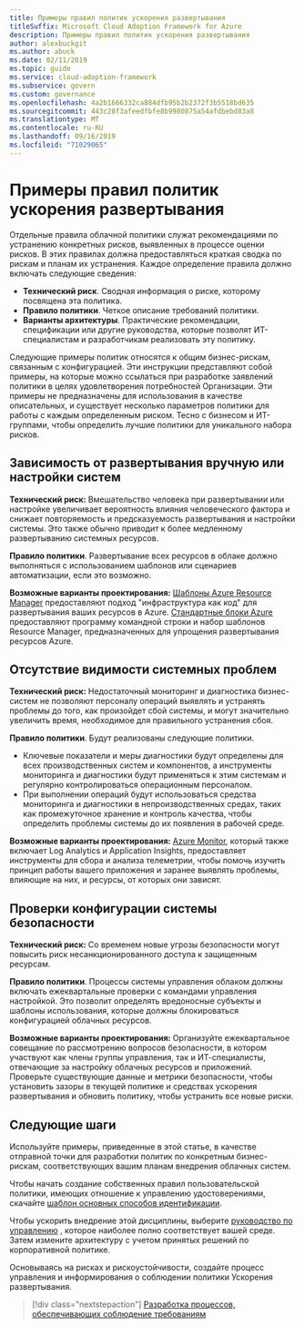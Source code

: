 ```yaml
---
title: Примеры правил политик ускорения развертывания
titleSuffix: Microsoft Cloud Adoption Framework for Azure
description: Примеры правил политик ускорения развертывания
author: alexbuckgit
ms.author: abuck
ms.date: 02/11/2019
ms.topic: guide
ms.service: cloud-adoption-framework
ms.subservice: govern
ms.custom: governance
ms.openlocfilehash: 4a2b1666332ca884dfb95b2b2372f3b5518bd635
ms.sourcegitcommit: 443c28f3afeedfbfe8b9980875a54afdbebd83a8
ms.translationtype: MT
ms.contentlocale: ru-RU
ms.lasthandoff: 09/16/2019
ms.locfileid: "71029065"
---
```

# <a name="deployment-acceleration-sample-policy-statements"></a>Примеры правил политик ускорения развертывания

Отдельные правила облачной политики служат рекомендациями по устранению конкретных рисков, выявленных в процессе оценки рисков. В этих правилах должна предоставляться краткая сводка по рискам и планам их устранения. Каждое определение правила должно включать следующие сведения:

- **Технический риск**. Сводная информация о риске, которому посвящена эта политика.
- **Правило политики**. Четкое описание требований политики.
- **Варианты архитектуры**. Практические рекомендации, спецификации или другие руководства, которые позволят ИТ-специалистам и разработчикам реализовать эту политику.

Следующие примеры политик относятся к общим бизнес-рискам, связанным с конфигурацией. Эти инструкции представляют собой примеры, на которые можно ссылаться при разработке заявлений политики в целях удовлетворения потребностей Организации. Эти примеры не предназначены для использования в качестве описательных, и существует несколько параметров политики для работы с каждым определенным риском. Тесно с бизнесом и ИТ-группами, чтобы определить лучшие политики для уникального набора рисков.

## <a name="reliance-on-manual-deployment-or-configuration-of-systems"></a>Зависимость от развертывания вручную или настройки систем

**Технический риск:** Вмешательство человека при развертывании или настройке увеличивает вероятность влияния человеческого фактора и снижает повторяемость и предсказуемость развертывания и настройки системы. Это также обычно приводит к более медленному развертыванию системных ресурсов.

**Правило политики**. Развертывание всех ресурсов в облаке должно выполняться с использованием шаблонов или сценариев автоматизации, если это возможно.

**Возможные варианты проектирования:** [Шаблоны Azure Resource Manager](https://docs.microsoft.com/azure/azure-resource-manager/resource-group-overview#template-deployment) предоставляют подход "инфраструктура как код" для развертывания ваших ресурсов в Azure. [Стандартные блоки Azure](https://github.com/mspnp/template-building-blocks/wiki) предоставляют программу командной строки и набор шаблонов Resource Manager, предназначенных для упрощения развертывания ресурсов Azure.

## <a name="lack-of-visibility-into-system-issues"></a>Отсутствие видимости системных проблем

**Технический риск:** Недостаточный мониторинг и диагностика бизнес-систем не позволяют персоналу операций выявлять и устранять проблемы до того, как произойдет сбой системы, и могут значительно увеличить время, необходимое для правильного устранения сбоя.

**Правило политики**. Будут реализованы следующие политики.

- Ключевые показатели и меры диагностики будут определены для всех производственных систем и компонентов, а инструменты мониторинга и диагностики будут применяться к этим системам и регулярно контролироваться операционным персоналом.
- При выполнении операций будут использоваться средства мониторинга и диагностики в непроизводственных средах, таких как промежуточное хранение и контроль качества, чтобы определить проблемы системы до их появления в рабочей среде.

**Возможные варианты проектирования:** [Azure Monitor](https://docs.microsoft.com/azure/azure-monitor), который также включает Log Analytics и Application Insights, предоставляет инструменты для сбора и анализа телеметрии, чтобы помочь изучить принцип работы вашего приложения и заранее выявлять проблемы, влияющие на них, и ресурсы, от которых они зависят.

## <a name="configuration-security-reviews"></a>Проверки конфигурации системы безопасности

**Технический риск:** Со временем новые угрозы безопасности могут повысить риск несанкционированного доступа к защищенным ресурсам.

**Правило политики**. Процессы системы управления облаком должны включать ежеквартальные проверки с командами управления настройкой. Это позволит определять вредоносные субъекты и шаблоны использования, которые должны блокироваться конфигурацией облачных ресурсов.

**Возможные варианты проектирования:** Организуйте ежеквартальное совещание по рассмотрению вопросов безопасности, в котором участвуют как члены группы управления, так и ИТ-специалисты, отвечающие за настройку облачных ресурсов и приложений. Проверьте существующие данные и метрики безопасности, чтобы установить зазоры в текущей политике и средствах ускорения развертывания и обновить политику, чтобы устранить все новые риски.

## <a name="next-steps"></a>Следующие шаги

Используйте примеры, приведенные в этой статье, в качестве отправной точки для разработки политик по конкретным бизнес-рискам, соответствующих вашим планам внедрения облачных систем.

Чтобы начать создание собственных правил пользовательской политики, имеющих отношение к управлению удостоверениями, скачайте [шаблон основных способов идентификации](./template.md).

Чтобы ускорить внедрение этой дисциплины, выберите [руководство по управлению](../guides/index.md) , которое наиболее полно соответствует вашей среде. Затем измените архитектуру с учетом принятых решений по корпоративной политике.

Основываясь на рисках и рискоустойчивости, создайте процесс управления и информирования о соблюдении политики Ускорения развертывания.

> [!div class="nextstepaction"]
> [Разработка процессов, обеспечивающих соблюдение требованиям](./compliance-processes.md)
